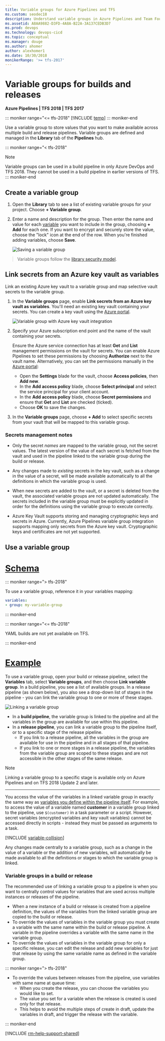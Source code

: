 ```yaml
---
title: Variable groups for Azure Pipelines and TFS
ms.custom: seodec18
description: Understand variable groups in Azure Pipelines and Team Foundation Server (TFS)
ms.assetid: A8AA9882-D3FD-4A8A-B22A-3A137CEDB3D7
ms.prod: devops
ms.technology: devops-cicd
ms.topic: conceptual
ms.manager: douge
ms.author: ahomer
author: alexhomer1
ms.date: 10/30/2018
monikerRange: '>= tfs-2017'
---
```


# Variable groups for builds and releases

**Azure Pipelines | TFS 2018 | TFS 2017**

::: moniker range="<= tfs-2018"
[!INCLUDE [temp](../_shared/concept-rename-note.md)]
::: moniker-end

Use a variable group to store values that you want to make available across
multiple build and release pipelines. Variable groups are defined and managed in the **Library** tab of the
**Pipelines** hub.

::: moniker range="< tfs-2018"
> [!NOTE]
> Variable groups can be used in a build pipeline in only Azure DevOps and TFS 2018. They cannot be used in a build pipeline in earlier versions of TFS. 
::: moniker-end

## Create a variable group

1. Open the **Library** tab to see a list of existing variable groups for your project.
Choose **+ Variable group**.

1. Enter a name and description for the group. Then enter the name and value for each
   [variable](../release/variables.md#custom-variables)
   you want to include in the group, choosing **+ Add** for each one.
   If you want to encrypt and securely store the value, choose the "lock" icon 
   at the end of the row. When you're finished adding variables, choose **Save**.

   ![Saving a variable group](_img/save-variable-group.png) 

> Variable groups follow the [library security model](index.md#security).

## Link secrets from an Azure key vault as variables

Link an existing Azure key vault to a variable group and map selective vault secrets to the variable group.

1. In the **Variable groups** page, enable **Link secrets from an Azure key vault as variables**.
   You'll need an existing key vault containing your secrets. You can create a 
   key vault using the [Azure portal](https://portal.azure.com).

   ![Variable group with Azure key vault integration](_img/link-azure-key-vault-variable-group.png)

1. Specify your Azure subscription end point and the name of the vault containing your secrets.

   Ensure the Azure service connection has at least **Get** and **List** management permissions on the vault for secrets.
   You can enable Azure Pipelines to set these permissions by choosing **Authorize** next to the vault name.
   Alternatively, you can set the permissions manually in the [Azure portal](https://portal.azure.com):

   - Open the **Settings** blade for the vault, choose **Access policies**, then **Add new**.
   - In the **Add access policy** blade, choose **Select principal** and select the service principal for your client account.
   - In the **Add access policy** blade, choose **Secret permissions** and ensure that **Get** and **List** are checked (ticked).
   - Choose **OK** to save the changes.<p />

1. In the **Variable groups** page, choose **+ Add** to select specific secrets from your vault that will be mapped to this variable group.

### Secrets management notes

* Only the secret *names* are mapped to the variable group, not the secret values. The latest version of the value of each secret
  is fetched from the vault and used in the pipeline linked to the variable group during the build or release.

* Any changes made to *existing* secrets in the key vault, such as a change in the value of a secret, will be made available
  automatically to all the definitions in which the variable group is used.

* When new secrets are added to the vault, or a secret is deleted from the vault, the associated variable groups are not updated
  automatically. The secrets included in the variable group must be explicitly updated in order for the definitions using the
  variable group to execute correctly.

* Azure Key Vault supports storing and managing cryptographic keys and secrets in Azure.
  Currently, Azure Pipelines variable group integration supports mapping only secrets from the Azure key vault. Cryptographic keys and certificates are not yet supported.

## Use a variable group

# [Schema](#tab/yaml)

::: moniker range="> tfs-2018"

To use a variable group, reference it in your variables mapping:

```yaml
variables:
- group: my-variable-group
```

::: moniker-end

::: moniker range="<= tfs-2018"

YAML builds are not yet available on TFS.

::: moniker-end

# [Example](#tab/designer)

To use a variable group, open your build or release pipeline, select the **Variables**
tab, select **Variable groups**, and then choose **Link variable group**.
In a build pipeline, you see a list of available groups. In a release pipeline (as shown below), you
also see a drop-down list of stages in the pipeline - you can link the variable group to one or more of these stages.

![Linking a variable group](_img/link-variable-group.png)

* In a **build pipeline**, the variable group is linked to the pipeline and all the variables in the group are available for use within this pipeline.
* In a **release pipeline**, you can link a variable group to the pipeline itself, or to a specific stage of the release pipeline.
  - If you link to a release pipeline, all the variables in the group are available for use in the pipeline and in all stages of that pipeline.
  - If you link to one or more stages in a release pipeline, the variables from the variable group are scoped to these stages and are not accessible in the other stages of the same release.

> [!NOTE]
> Linking a variable group to a specific stage is available only on Azure Pipelines and on TFS 2018 Update 2 and later.

---

You access the value of the variables in a linked variable group in exactly
the same way as [variables you define within the pipeline itself](../release/variables.md#custom-variables).
For example, to access the value of a variable named **customer** in a variable group linked to the pipeline,
use `$(customer)` in a task parameter or a script. However, secret variables (encrypted variables and key vault variables) 
cannot be accessed directly in scripts - instead they must be passed as arguments to a task.

[!INCLUDE [variable-collision](../_shared/variable-collision.md)]

Any changes made centrally to a variable group, such as a change in the value of a variable or the addition of new variables,
will automatically be made available to all the definitions or stages to which the variable group is linked.

### Variable groups in a build or release

The recommended use of linking a variable group to a pipeline is when you
want to centrally control values for variables that are used
across multiple instances or releases of the pipeline.

* When a new instance of a build or release is created from a pipeline definition, the values of the variables from the linked variable group are copied to the build or release.
* To override the values of variables in the variable group you must create a variable with the same name within the build or release pipeline. A variable in the pipeline overrides a variable with the same name in the variable group.
* To override the values of variables in the variable group for only a specific release, you can edit the release and add new variables for just that release by using the same variable name as defined in the variable group.

::: moniker range="> tfs-2018"

* To override the values between releases from the pipeline, use variables with same name at queue time:
  - When you create the release, you can choose the variables you would like to set.
  - The value you set for a variable when the release is created is used only for that release.
  - This helps to avoid the multiple steps of create in draft, update the variables in draft, and trigger the release with the variable.

::: moniker-end

[!INCLUDE [rm-help-support-shared](../_shared/rm-help-support-shared.md)]
